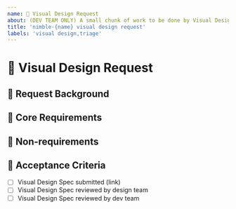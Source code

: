 ```yaml
---
name: 🎨 Visual Design Request
about: (DEV TEAM ONLY) A small chunk of work to be done by Visual Designer
title: 'nimble-{name} visual design request'
labels: 'visual design,triage'
---
```


<!-- Ensure the title can be understood without the parent item's context, e.g. "nimble-datepicker Visual Design" rather than just "Visual Design" -->

# 🎨 Visual Design Request

## 📌 Request Background

<!-- A short description of the request and requester. E.g. Who is the client and how do they expect to use the component? -->
<!-- Link to Interaction Design spec -->

## 🎯 Core Requirements

<!-- Outline the essential requirements of the component visual design. What states, variations, or other constraints are required? E.g. For a date picker… 

- Component needs block and outline appearances
- Component needs to fit in an editable table cell and in a details panel 
- Reuse the existing calendar icon
- … -->

## 🍆 Non-requirements

<!-- What ideas are out of scope for this component? E.g. For a date picker… 

- Component does not need a ghost appearance
- … -->


## 🥅 Acceptance Criteria

- [ ] Visual Design Spec submitted (link)
- [ ] Visual Design Spec reviewed by design team
- [ ] Visual Design Spec reviewed by dev team
